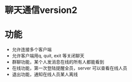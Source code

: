 # 聊天通信version2

# 功能
- 允许连接多个客户端
- 允许客户端用q, quit, exit 等关闭聊天
- 群聊功能，某个人发消息在线的所有人都能看到
- 在线功能，第一次登陆提醒全员，server 可以查看在线人员
- 退出功能，通知在线人员某人离线